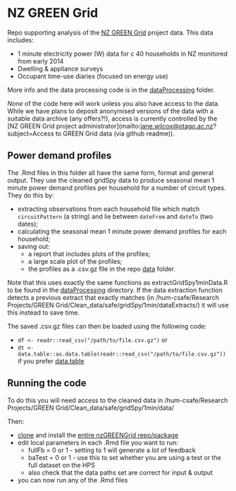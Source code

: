 # NZ GREEN Grid
Repo supporting analysis of the [NZ GREEN Grid](https://www.otago.ac.nz/centre-sustainability/research/energy/otago050285.html) project data. This data includes:

 * 1 minute electricity power (W) data for c 40 households in NZ monitored from early 2014
 * Dwelling & appliance surveys
 * Occupant time-use diaries (focused on energy use)

More info and the data processing code is in the [dataProcessing](dataProcessing) folder. 

_None_ of the code here will work unless you also have access to the data. While we have plans to deposit anonymised versions of the data with a suitable data archive (any offers?!), access is currently controlled by the [NZ GREEN Grid project administrator](mailto:jane.wilcox@otago.ac.nz?subject=Access to GREEN Grid data (via github readme)).

## Power demand profiles

The .Rmd files in this folder all have the same form, format and general output. They use the cleaned gridSpy data to produce seasonal mean 1 minute power demand profiles per household for a number of circuit types. They do this by:

 * extracting observations from each household file which match `circuitPattern` (a string) and lie between `dateFrom` and `dateTo` (two dates);
 * calculating the seasonal mean 1 minute power demand profiles for each household;
 * saving out:
   + a report that includes plots of the profiles;
   + a large scale plot of the profiles;
   + the profiles as a .csv.gz file in the repo [data](/ba1e12/nzGREENGrid/tree/master/data) folder.
   
Note that this uses exactly the same functions as extractGridSpy1minData.R to be found in the [dataProcessing](/ba1e12/nzGREENGrid/tree/master/dataProcessing/gridSpy) directory. If the data extraction function detects a previous extract that exactly matches (in /hum-csafe/Research Projects/GREEN Grid/Clean_data/safe/gridSpy/1min/dataExtracts/) it will use this instead to save time.

The saved .csv.gz files can then be loaded using the following code:

 * `df <- readr::read_csv("/path/to/file.csv.gz")` or 
 * `dt <- data.table::as.data.table(readr::read_csv("/path/to/file.csv.gz"))` if you prefer [data.table](https://github.com/Rdatatable/data.table/wiki)

## Running the code
To do this you will need access to the cleaned data in /hum-csafe/Research Projects/GREEN Grid/Clean_data/safe/gridSpy/1min/data/

Then:

 * [clone](https://support.rstudio.com/hc/en-us/articles/200532077-Version-Control-with-Git-and-SVN) and install the [entire nzGREENGrid repo/package](https://git.soton.ac.uk/ba1e12/nzGREENGrid)
 * edit local parameters in each .Rmd file you want to run:
    * fullFb = 0 or 1 - setting to 1 will generate a _lot_ of feedback
    * baTest = 0 or 1 - use this to set whether you are using a test or the full dataset on the HPS
    * also check that the data paths set are correct for input & output
 * you can now run any of the .Rmd files
